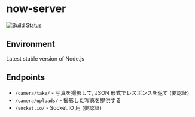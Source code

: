 # now-server

[![Build Status](https://travis-ci.org/camphor-/now-server.svg?branch=master)](https://travis-ci.org/camphor-/now-server)

## Environment
Latest stable version of Node.js

## Endpoints
- `/camera/take/` - 写真を撮影して, JSON 形式でレスポンスを返す (要認証)
- `/camera/uploads/` - 撮影した写真を提供する
- `/socket.io/` - Socket.IO 用 (要認証)
